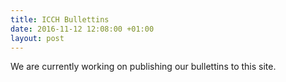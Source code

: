 ```yaml
---
title: ICCH Bullettins
date: 2016-11-12 12:08:00 +01:00
layout: post
---
```


We are currently working on publishing our bullettins to this site.
